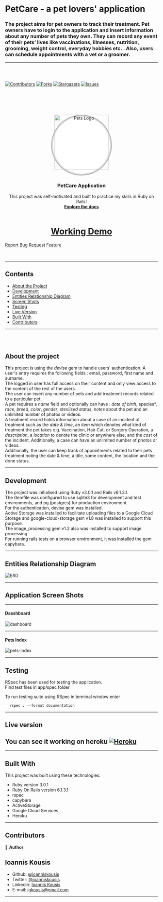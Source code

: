 # PetCare - a pet lovers' application

### The project aims for pet owners to track their treatment. Pet owners have to login to the application and insert information about any number of pets they own. They can record any event of their pets’ lives like vaccinations, illnesses, nutrition, grooming, weight control, everyday hobbies etc. . Also, users can schedule appointments with a vet or a groomer.
<hr/>
<br/><br/>

<!--
*** Thanks for checking out this README Template. If you have a suggestion that would
*** make this better, please fork the repo and create a pull request or simply open
*** an issue with the tag "enhancement".
*** Thanks again! Now go create something AMAZING! :D
-->

<!-- PROJECT SHIELDS -->
<!--
*** I'm using markdown "reference style" links for readability.
*** Reference links are enclosed in brackets [ ] instead of parentheses ( ).
*** See the bottom of this document for the declaration of the reference variables
*** for contributors-url, forks-url, etc. This is an optional, concise syntax you may use.
*** https://www.markdownguide.org/basic-syntax/#reference-style-links
-->

[![Contributors][contributors-shield]][contributors-url]
[![Forks][forks-shield]][forks-url]
[![Stargazers][stars-shield]][stars-url]
[![Issues][issues-shield]][issues-url]

<br/><br/>


<!-- PROJECT LOGO -->
<br />
<p align="center">
  <a href="https://github.com/ioanniskousis/PetCare" style="display: block; width:200px; height:200px; background-color: white; border-radius: 50%; box-shadow: 0 0 6px 2px gray inset">
    <img src="app/assets/images/pet-icon.png" alt="Pets Logo" width="180" height="180">
  </a>
  
  <h3 align="center">PetCare Application</h3>
  
  <p align="center">
    This project was self-motivated and built to practice my skills in Ruby on Rails!
    <br />
    <a href="https://github.com/ioanniskousis/PetCare"><strong>Explore the docs</strong></a>
    <br />
    <br />
    <h1 style="text-align: center"><a href="https://jk-petcare.herokuapp.com">Working Demo</a></h1>
    <a href="https://github.com/ioanniskousis/PetCare/issues">Report Bug</a>
    <a href="https://github.com/ioanniskousis/PetCare/issues">Request Feature</a>
  </p>
</p>

<br/>
<hr/>

<!-- TABLE OF CONTENTS -->

## Contents

- [About the Project](#about-the-project)
- [Development](#development)
- [Entities Relationship Diagram](#entities-relationship-diagram)
- [Screen Shots](#application-screen-shots)
- [Testing](#testing)
- [Live Version](#live-version)
- [Built With](#built-with)
- [Contributors](#contributors)
  
<hr/>

<br/><br/>

<!-- ABOUT THE PROJECT -->

## About the project

This project is using the *devise* gem to handle users' authentication. A user's entry requires the following fields : email, password, first name and surname.  
The logged in user has full access on their content and only view access to the content of the rest of the users.  
The user can insert any number of pets and add treatment records related to a particular pet.  
A pet requires a *name* field and optionally can have : *date of birth*, species*, *race*, *breed*, *color*, *gender*, *sterilised status*, *notes* about the pet and an unlimited number of photos or videos.  
A treatment record holds information about a case of an incident of treatment such as the *date & time*, an *item* which denotes what kind of treatment the pet takes e.g. Vaccination, Hair Cut, or Surgery Operation, a *description*, a *location* to denote the clinic or anywhere else, and the *cost* of the incident. Additionally, a case can have an unlimited number of photos or videos.  
Additionally, the user can keep track of appointments related to their pets treatment noting the date & time, a title, some content, the location and the done status.


<hr/>

<!-- APPLICTION SCREENSHOTS -->

## Development

The project was initialised using Ruby v3.0.1 and Rails v6.1.3.1.  
The Gemfile was configured to use sqlite3 for development and test environments, and pg (postgres) for production environment.  
For the authentication, devise gem was installed.  
Active Storage was installed to facilitate uploading files to a Google Cloud Storage and google-cloud-storage gem v1.8 was installed to support this purpose.  
The image_processing gem v1.2 also was installed to support image processing.  
For running rails tests on a browser environment, it was installed the gem capybara.  

<hr/>


## Entities Relationship Diagram

<img src="app/assets/images/screenshots/ERD.png" alt="ERD">

<hr/>

<!-- APPLICTION SCREENSHOTS -->

## Application Screen Shots
<hr/>

#### Dasshboard

<img src="app/assets/images/screenshots/dashboard.png" alt="dashboard">
<hr />

#### Pets Index

<img src="app/assets/images/screenshots/pets-index.png" alt="pets-index">
<hr />

<!-- TEST -->

## Testing
RSpec has been used for testing the application.  
Find test files in app/spec folder

To run testing suite using RSpec in terminal window enter 

```
  rspec . --format documentation
```

<hr/>


<!-- LIVE VERSION -->

## Live version

## You can see it working on heroku [![Heroku](https://pyheroku-badge.herokuapp.com/?app=blooming-meadow-82208)](https://jk-petcare.herokuapp.com)


<hr/>

<!-- BUILT WITH -->

## Built With

This project was built using these technologies.

- Ruby version 3.0.1
- Ruby On Rails version 6.1.3.1
- rspec
- capybara
- ActiveStorage
- Google Cloud Services
- Heroku

<hr/>

<!-- CONTACT -->

## Contributors

:bust_in_silhouette: **Author**

## Ioannis Kousis

- Github: [@ioanniskousis](https://github.com/ioanniskousis)
- Twitter: [@ioanniskousis](https://twitter.com/ioanniskousis)
- Linkedin: [Ioannis Kousis](https://www.linkedin.com/in/jgkousis)
- E-mail: jgkousis@gmail.com


<hr/>

<!-- MARKDOWN LINKS & IMAGES -->
<!-- https://www.markdownguide.org/basic-syntax/#reference-style-links -->

[contributors-shield]: https://img.shields.io/github/contributors/ioanniskousis/Opinions.svg?style=flat-square
[contributors-url]: https://github.com/ioanniskousis/Opinions/graphs/contributors
[forks-shield]: https://img.shields.io/github/forks/ioanniskousis/Opinions.svg?style=flat-square
[forks-url]: https://github.com/ioanniskousis/Opinions/network/members
[stars-shield]: https://img.shields.io/github/stars/ioanniskousis/Opinions.svg?style=flat-square
[stars-url]: https://github.com/ioanniskousis/Opinions/stargazers
[issues-shield]: https://img.shields.io/github/issues/ioanniskousis/Opinions.svg?style=flat-square
[issues-url]: https://github.com/ioanniskousis/Opinions/issues
